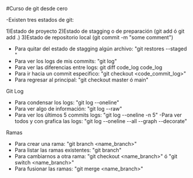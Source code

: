 #Curso de git desde cero

-Existen tres estados de git:

1)Estado de proyecto
2)Estado de stagging o de preparación (git add <file> ó git add .)
3)Estado de repositorio local (git commit -m "some comment")

- Para quitar del estado de stagging algún archivo: "git restores --staged <file>"
- Para ver los logs de mis commits: "git log"
- Para ver las diferencias entre logs: git diff code_log code_log
- Para ir hacia un commit especifico: "git checkout <code_commit_log>"
- Para regresar al principal: "git checkout master ó main"

Git Log

- Para condensar los logs: "git log --oneline"
- Para ver algo de información: "git log --raw"
- Para ver los últimos 5 commits logs: "git log --oneline -n 5"
  -Para ver todos y con grafica las logs: "git log --oneline --all --graph --decorate"

Ramas

- Para crear una rama: "git branch <name_branch>"
- Para listar las ramas existentes: "git branch"
- Para cambiarnos a otra rama: "git checkout <name_branch>" ó "git switch <name_branch>"
- Para fusionar las ramas: "git merge <name_branch>"
